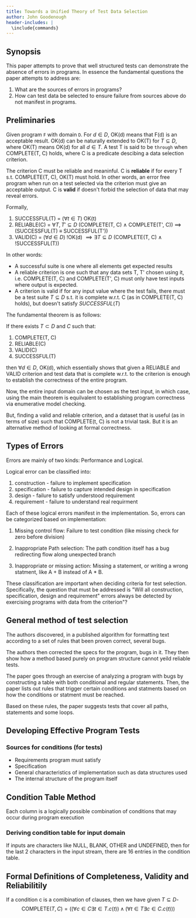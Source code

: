 ```yaml
---
title: Towards a Unified Theory of Test Data Selection
author: John Goodenough
header-includes: |
  \include{commands}
---
```


Synopsis
-------

This paper attempts to prove that
well structured tests can demonstrate
the absence of errors in programs.
In essence the fundamental questions
the paper attempts to address are:

 1. What are the sources of errors in programs?
 2. How can test data be selected to ensure failure
    from sources above do not manifest in programs.


Preliminaries
-------------

Given program `F` with domain `D`.
For $d \in D$, OK(d) means that F(d)
is an acceptable result. OK(d) can
be naturally extended to OK(T) for $T \subseteq D$, where
OK(T) means OK(d) for all $d \in T$.
A test T is said to be `through` when
COMPLETE(T, C) holds, where C is a predicate descibing
a data selection criterion.

The criterion C must be
reliable and meaninful. C is **reliable**
if for every T s.t. COMPLETE(T, C),
OK(T) must hold. In other words,
an error free program when run on a test selected
via the criterion must give an acceptable output.
C is **valid** if doesn't forbid the selection
of data that may reveal errors.

Formally,

 1. SUCCESSFUL(T) = $(\forall t \in T)$ OK(t)
 2. RELIABLE(C) =  $\forall T,T' \subseteq D$ (COMPLETE(T, C) $\wedge$
    COMPLETE(T', C)) $\implies$ (SUCCESSFUL(T) $\equiv$ SUCCESSFUL(T'))
 3. VALID(C) = $(\forall d \in D)$ !OK(d) $\implies \exists T \subseteq D$
    (COMPLETE(T, C) $\wedge$ !SUCCESSFUL(T))

In other words:

 * A successful suite is one where all elements get expected results
 * A reliable criterion is one such that any data sets T, T' chosen using
   it, i.e. COMPLETE(T, C) and COMPLETE(T', C) must only have test inputs
   where output is expected.
 * A criterion is valid if for any input value where the test fails,
   there must be a test suite $T \subseteq D$ s.t. it is complete w.r.t.
   C (as in COMPLETE(T, C) holds), but doesn't satisfy $SUCCESSFUL(T)$


The fundamental theorem is as follows:

If there exists $T \subset D$ and $C$ such that:

 1. COMPLETE(T, C)
 2. RELIABLE(C)
 3. VALID(C)
 4. SUCCESSFUL(T)

then $\forall d \in D$, OK(d), which essentially
shows that given a RELIABLE and VALID criterion
and test data that is complete w.r.t. to the criterion
is enough to establish the correctness of the entire
program.

Now, the entire input domain can be chosen
as the test input, in which case, using the
main theorem is equilvalent to establishing
program correctness via enumerative model
checking.

But, finding a valid and reliable criterion,
and a dataset that is useful (as in terms of size)
such that COMPLETE(t, C) is not a trivial task.
But it is an alternative method of looking at
formal correctness.

Types of Errors
--------------

Errors are mainly of two kinds: Performance and Logical.

Logical error can be classified into:

 1. construction - failure to implement specification
 2. specification - failure to capture intended design in specification
 3. design - failure to satisfy understood requirement
 4. requirement - failure to understand real requirment


Each of these logical errors manifest in the implementation.
So, errors can be categorized based on implementation:

 1. Missing control flow: Failure to test condition (like
    missing check for zero before division)

 2. Inappropriate Path selection: The path condition itself
    has a bug redirecting flow along unexpected branch

 3. Inappropriate or missing action: Missing a statement,
    or writing a wrong statment, like A + B instead of A * B.


These classification are important when deciding
criteria for test selection. Specifically, the question
that must be addressed is "Will all construction, specification,
design and requirement" errors always be detected by exercising
programs with data from the criterion"?


General method of test selection
--------------------------------

The authors discovered, in a published
algorithm for formatting text according
to a set of rules that been proven correct,
several bugs.


The authors then corrected the specs
for the program, bugs in it. They then
show how a method based purely on
program structure cannot yeild reliable
tests.

The paper goes through an exercise of
analyzing a program with bugs by
constructing a table with both conditional
and regular statements. Then,
the paper lists out rules that trigger certain
conditions and statments based on
how the conditions or statment must be reached.

Based on these rules, the paper suggests tests
that cover all paths, statements and some loops.


Developing Effective Program Tests
----------------------------------

### Sources for conditions (for tests)

 - Requirements program must satisfy
 - Specification
 - General characteristics of implementation
   such as data structures used
 - The internal structure of the program itself


## Condition Table Method

Each column is a logically possible combination
of conditions that may occur during program execution

### Deriving condition table for input domain

If inputs are characters like NULL, BLANK, OTHER and UNDEFINED, then
for the last 2 characters in the input stream, there are 16 entries in the
  condition table.

Formal Definitions of Completeness, Validity and Reliabilitily
--------------------------------------------------------------

If a condition c is a comibination of clauses, then
we have given $T \subseteq D$-
$$\text{COMPLETE}(T, C) =
  \left(\left(\forall c \in C \exists t \in T . c(t)\right) \wedge \left(\forall t \in T  \exists c \in C . c(t)\right)\right)$$



































